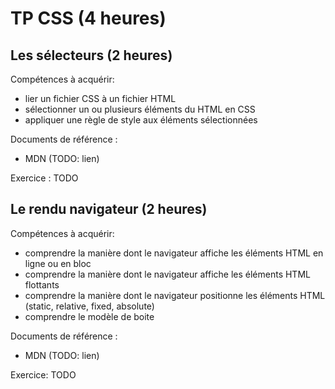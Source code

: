 # TP CSS (4 heures)

## Les sélecteurs (2 heures)

Compétences à acquérir:
- lier un fichier CSS à un fichier HTML
- sélectionner un ou plusieurs éléments du HTML en CSS
- appliquer une règle de style aux éléments sélectionnées


Documents de référence :
- MDN (TODO: lien)


Exercice :
TODO


## Le rendu navigateur (2 heures)

Compétences à acquérir:
- comprendre la manière dont le navigateur affiche les éléments HTML en ligne ou en bloc
- comprendre la manière dont le navigateur affiche les éléments HTML flottants
- comprendre la manière dont le navigateur positionne les éléments HTML (static, relative, fixed, absolute)
- comprendre le modèle de boite


Documents de référence :
- MDN (TODO: lien)


Exercice:
TODO